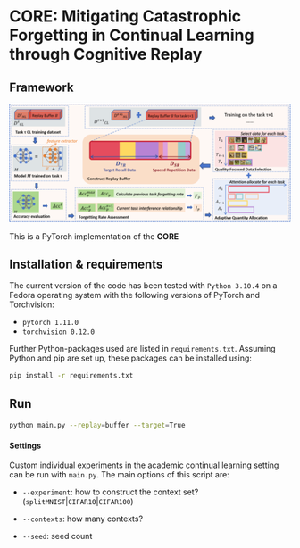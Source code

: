 # CORE: Mitigating Catastrophic Forgetting in Continual Learning through Cognitive Replay

## Framework
![image](figures/pipline.png)

This is a PyTorch implementation of the **CORE**


## Installation & requirements
The current version of the code has been tested with `Python 3.10.4` on a Fedora operating system
with the following versions of PyTorch and Torchvision:

* `pytorch 1.11.0`
* `torchvision 0.12.0`

Further Python-packages used are listed in `requirements.txt`.
Assuming Python and pip are set up, these packages can be installed using:

```bash
pip install -r requirements.txt
```


## Run
```bash
python main.py --replay=buffer --target=True
```
#### Settings
Custom individual experiments in the academic continual learning setting can be run with `main.py`.
The main options of this script are:

- `--experiment`: how to construct the context set? (`splitMNIST`|`CIFAR10`|`CIFAR100`)
- `--contexts`: how many contexts?

- `--seed`: seed count
